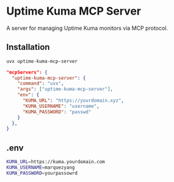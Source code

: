 # Uptime Kuma MCP Server

A server for managing Uptime Kuma monitors via MCP protocol.

## Installation

```bash
uvx uptime-kuma-mcp-server
```

```json
"mcpServers": {
  "uptime-kuma-mcp-server": {
    "command": "uvx",
    "args": ["uptime-kuma-mcp-server"],
    "env": {
      "KUMA_URL": "https://yourdomain.xyz",
      "KUMA_USERNAME": "username",
      "KUMA_PASSWORD": "passwd"
    }
  },
}
```

## .env

```bash
KUMA_URL=https://kuma.yourdomain.com
KUMA_USERNAME=marquezyang
KUMA_PASSWORD=yourpassowrd
```
